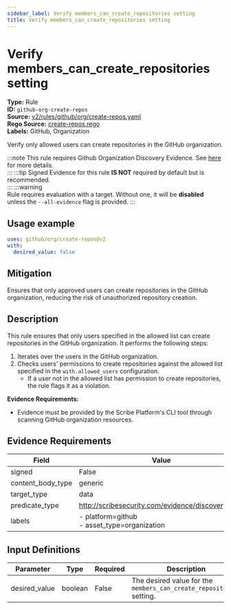 ```yaml
---
sidebar_label: Verify members_can_create_repositories setting
title: Verify members_can_create_repositories setting
---  
```

# Verify members_can_create_repositories setting  
**Type:** Rule  
**ID:** `github-org-create-repos`  
**Source:** [v2/rules/github/org/create-repos.yaml](https://github.com/scribe-public/sample-policies/blob/main/v2/rules/github/org/create-repos.yaml)  
**Rego Source:** [create-repos.rego](https://github.com/scribe-public/sample-policies/blob/main/v2/rules/github/org/create-repos.rego)  
**Labels:** GitHub, Organization  

Verify only allowed users can create repositories in the GitHub organization.

:::note 
This rule requires Github Organization Discovery Evidence. See [here](/docs/platforms/discover#github-discovery) for more details.  
::: 
:::tip 
Signed Evidence for this rule **IS NOT** required by default but is recommended.  
::: 
:::warning  
Rule requires evaluation with a target. Without one, it will be **disabled** unless the `--all-evidence` flag is provided.
::: 

## Usage example

```yaml
uses: github/org/create-repos@v2
with:
  desired_value: false
```

## Mitigation  
Ensures that only approved users can create repositories in the GitHub organization, reducing the risk of unauthorized repository creation.


## Description  
This rule ensures that only users specified in the allowed list can create repositories in the GitHub organization.
It performs the following steps:

1. Iterates over the users in the GitHub organization.
2. Checks users' permissions to create repositories against the allowed list specified in the `with.allowed_users` configuration.
   - If a user not in the allowed list has permission to create repositories, the rule flags it as a violation.

**Evidence Requirements:**
- Evidence must be provided by the Scribe Platform's CLI tool through scanning GitHub organization resources.

## Evidence Requirements  
| Field | Value |
|-------|-------|
| signed | False |
| content_body_type | generic |
| target_type | data |
| predicate_type | http://scribesecurity.com/evidence/discovery/v0.1 |
| labels | - platform=github<br/>- asset_type=organization |

## Input Definitions  
| Parameter | Type | Required | Description |
|-----------|------|----------|-------------|
| desired_value | boolean | False | The desired value for the `members_can_create_repositories` setting. |

